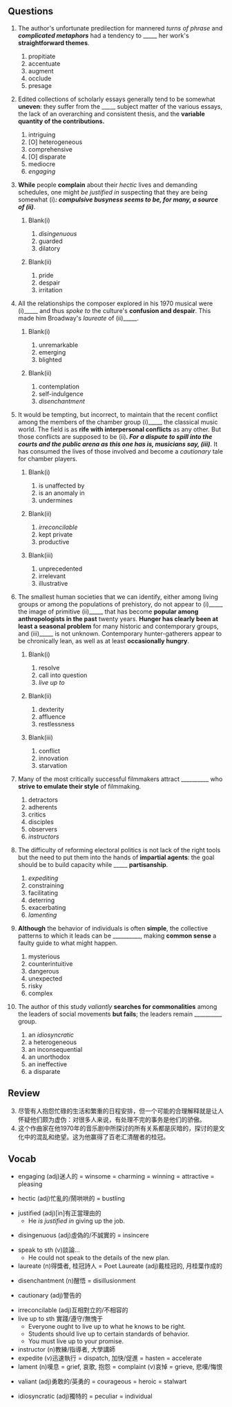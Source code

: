 ## Questions
1. The author's unfortunate predilection for mannered *turns of phrase* and ***complicated metaphors*** had a tendency to _____ her work's **straightforward themes**.
	1. propitiate
	1. accentuate
	1. augment
	1. occlude
	1. presage

2. Edited collections of scholarly essays generally tend to be somewhat **uneven**: they suffer from the _____ subject matter of the various essays, the lack of an overarching and consistent thesis, and the **variable quantity of the contributions.**
	1. intriguing
	1. [O] heterogeneous
	1. comprehensive
	1. [O] disparate
	1. mediocre
	1. *engaging*

3. **While** people **complain** about their *hectic* lives and demanding schedules, one might *be justified in* suspecting that they are being somewhat (i)_____: compulsive busyness seems to be, for many, a source of (ii)_____.
	1. Blank(i)
		1. *disingenuous*
		1. guarded
		1. dilatory
	
	2. Blank(ii)
		1. pride
		1. despair
		1. irritation

4. All the relationships the composer explored in his 1970 musical were (i)_____ and thus *spoke to* the culture's **confusion and despair**. This made him Broadway's *laureate* of (ii)_____.
	1. Blank(i)
		1. unremarkable
		1. emerging
		1. blighted
	
	2. Blank(ii)
		1. contemplation
		1. self-indulgence
		1. *disenchantment*

5. It would be tempting, but incorrect, to maintain that the recent conflict among the members of the chamber group (i)_____ the classical music world. The field is as **rife with interpersonal conflicts** as any other. But those conflicts are supposed to be (ii)_____. For a dispute to **spill into the courts and the public arena** as this one has is, musicians say, (iii)_____. It has consumed the lives of those involved and become a *cautionary* tale for chamber players.
	1. Blank(i)
		1. is unaffected by
		1. is an anomaly in
		1. undermines
	
	2. Blank(ii)
		1. *irreconcilable*
		1. kept private
		1. productive
	
	3. Blank(iii)
		1. unprecedented
		1. irrelevant
		1. illustrative

6. The smallest human societies that we can identify, either among living groups or among the populations of prehistory, do not appear to (i)_____ the image of primitive (ii)_____ that has become **popular among anthropologists in the past** twenty years. **Hunger has clearly been at least a seasonal problem** for many historic and contemporary groups, and (iii)_____ is not unknown. Contemporary hunter-gatherers appear to be chronically lean, as well as at least **occasionally hungry**.
	1. Blank(i)
		1. resolve
		1. call into question
		1. *live up to*
	
	2. Blank(ii)
		1. dexterity
		1. affluence
		1. restlessness
	
	3. Blank(iii)
		1. conflict
		1. innovation
		1. starvation

7. Many of the most critically successful filmmakers attract __________ who **strive to emulate their style** of filmmaking.
	1. detractors
	1. adherents
	1. critics
	1. disciples
	1. observers
	1. *instructors*

8. The difficulty of reforming electoral politics is not lack of the right tools but the need to put them into the hands of **impartial agents**: the goal should be to build capacity while _____ **partisanship**.
	1. *expediting*
	1. constraining
	1. facilitating
	1. deterring
	1. exacerbating
	1. *lamenting*

9. **Although** the behavior of individuals is often **simple**, the collective patterns to which it leads can be __________, making **common sense** a faulty guide to what might happen.
	1. mysterious
	1. counterintuitive
	1. dangerous
	1. unexpected
	1. risky
	1. complex

10. The author of this study *valiantly* **searches for commonalities** among the leaders of social movements **but fails**; the leaders remain __________ group.
	1. an *idiosyncratic*
	1. a heterogeneous
	1. an inconsequential
	1. an unorthodox
	1. an ineffective
	1. a disparate

## Review
3. 尽管有人抱怨忙碌的生活和繁重的日程安排，但一个可能的合理解释就是让人怀疑他们颇为虚伪：对很多人来说，有处理不完的事务是他们的骄傲。
4. 这个作曲家在他1970年的音乐剧中所探讨的所有关系都是灰暗的，探讨的是文化中的混乱和绝望。这为他赢得了百老汇清醒者的桂冠。

## Vocab
+ engaging (adj)迷人的 = winsome = charming = winning = attractive = pleasing
* hectic (adj)忙亂的/鬧哄哄的 = bustling
- justified (adj)[in]有正當理由的
	- He *is justified in* giving up the job.
+ disingenuous (adj)虛偽的/不誠實的 = insincere
- speak to sth (v)談論…
	- He could not speak to the details of the new plan.
- laureate (n)得獎者, 桂冠詩人 = Poet Laureate (adj)戴桂冠的, 月桂葉作成的
+ disenchantment (n)醒悟 = disillusionment
- cautionary (adj)警告的
+ irreconcilable (adj)互相對立的/不相容的
+ live up to sth 實踐/遵守/無愧于
	- Everyone ought to live up to what he knows to be right.
	- Students should live up to certain standards of behavior. 
	- You must live up to your promise.
+ instructor (n)教練/指導者, 大學講師
+ expedite (v)迅速執行 = dispatch, 加快/促進 = hasten = accelerate
+ lament (n)嘆息 = grief, 哀歌, 抱怨 = complaint (v)哀悼 = grieve, 悲嘆/悔恨
* valiant (adj)勇敢的/英勇的 = courageous = heroic = stalwart
+ idiosyncratic (adj)獨特的 = peculiar = individual